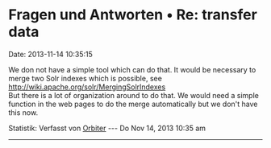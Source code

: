 Fragen und Antworten • Re: transfer data
========================================

Date: 2013-11-14 10:35:15

We don not have a simple tool which can do that. It would be necessary
to merge two Solr indexes which is possible, see
<http://wiki.apache.org/solr/MergingSolrIndexes>\
But there is a lot of organization around to do that. We would need a
simple function in the web pages to do the merge automatically but we
don\'t have this now.

Statistik: Verfasst von
[Orbiter](http://forum.yacy-websuche.de/memberlist.php?mode=viewprofile&u=2)
--- Do Nov 14, 2013 10:35 am

------------------------------------------------------------------------
